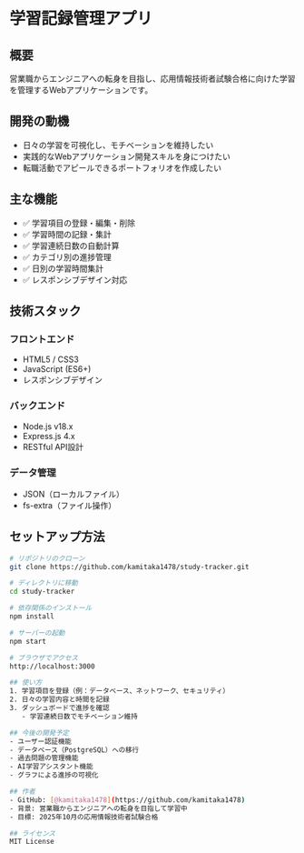 # 学習記録管理アプリ

## 概要
営業職からエンジニアへの転身を目指し、応用情報技術者試験合格に向けた学習を管理するWebアプリケーションです。

## 開発の動機
- 日々の学習を可視化し、モチベーションを維持したい
- 実践的なWebアプリケーション開発スキルを身につけたい
- 転職活動でアピールできるポートフォリオを作成したい

## 主な機能
- ✅ 学習項目の登録・編集・削除
- ✅ 学習時間の記録・集計
- ✅ 学習連続日数の自動計算
- ✅ カテゴリ別の進捗管理
- ✅ 日別の学習時間集計
- ✅ レスポンシブデザイン対応

## 技術スタック
### フロントエンド
- HTML5 / CSS3
- JavaScript (ES6+)
- レスポンシブデザイン

### バックエンド
- Node.js v18.x
- Express.js 4.x
- RESTful API設計

### データ管理
- JSON（ローカルファイル）
- fs-extra（ファイル操作）

## セットアップ方法
```bash
# リポジトリのクローン
git clone https://github.com/kamitaka1478/study-tracker.git

# ディレクトリに移動
cd study-tracker

# 依存関係のインストール
npm install

# サーバーの起動
npm start

# ブラウザでアクセス
http://localhost:3000

## 使い方
1. 学習項目を登録（例：データベース、ネットワーク、セキュリティ）
2. 日々の学習内容と時間を記録
3. ダッシュボードで進捗を確認
   - 学習連続日数でモチベーション維持

## 今後の開発予定
- ユーザー認証機能
- データベース（PostgreSQL）への移行
- 過去問題の管理機能
- AI学習アシスタント機能
- グラフによる進捗の可視化

## 作者
- GitHub: [@kamitaka1478](https://github.com/kamitaka1478)
- 背景: 営業職からエンジニアへの転身を目指して学習中
- 目標: 2025年10月の応用情報技術者試験合格

## ライセンス
MIT License
